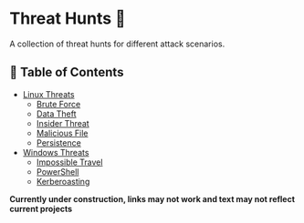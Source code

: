 # Threat Hunts 🚀

A collection of threat hunts for different attack scenarios.

## 📜 Table of Contents
- [Linux Threats](https://github.com/Goodka7/Threat-Hunting/tree/main/Linux-Threats)
  - [Brute Force](https://github.com/Goodka7/Threat-Hunting/tree/main/Linux-Threats/Brute-Force/README.md)
  - [Data Theft](https://github.com/Goodka7/Threat-Hunting/blob/main/Linux-Threats/Data-Theft/README.md)
  - [Insider Threat](https://github.com/Goodka7/Threat-Hunting/blob/main/Linux-Threats/Insider-Threat/README.md)
  - [Malicious File](https://github.com/Goodka7/Threat-Hunting/blob/main/Linux-Threats/Malicious-File/README.md)
  - [Persistence](https://github.com/Goodka7/Threat-Hunting/blob/main/Linux-Threats/Persistence/README.md)
- [Windows Threats](#windows-threats)
  - [Impossible Travel](https://github.com/Goodka7/Threat-Hunting/blob/main/Windows-Threats/Impossible-Travel/README.md)
  - [PowerShell](https://github.com/Goodka7/Threat-Hunting/blob/main/Windows-Threats/PowerShell/README.md)
  - [Kerberoasting](#kerberoasting)


**Currently under construction, links may not work and text may not reflect current projects**
